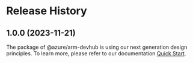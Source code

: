 # Release History
    
## 1.0.0 (2023-11-21)

The package of @azure/arm-devhub is using our next generation design principles. To learn more, please refer to our documentation [Quick Start](https://aka.ms/js-track2-quickstart).
